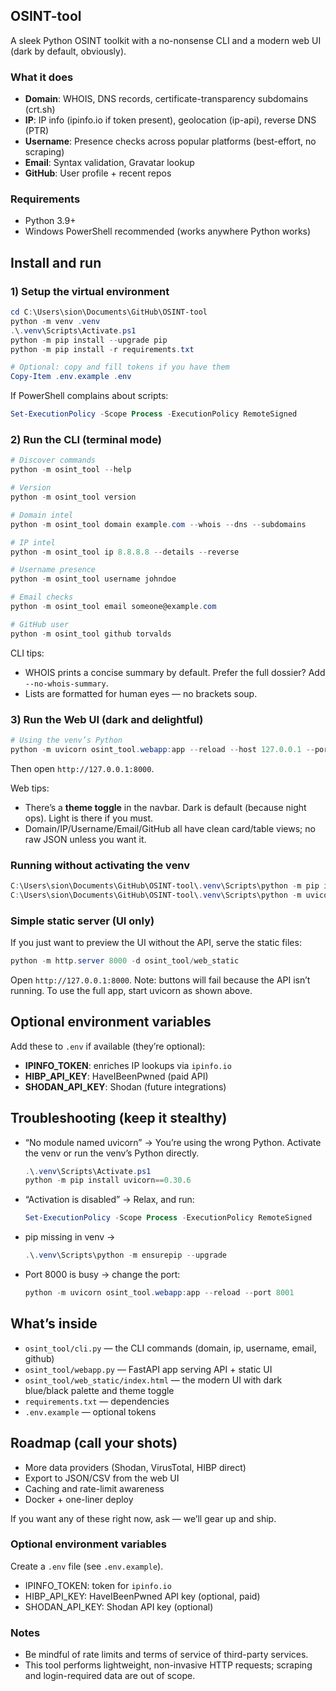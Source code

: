 ## OSINT-tool

 A sleek Python OSINT toolkit with a no-nonsense CLI and a modern web UI (dark by default, obviously).

### What it does
- **Domain**: WHOIS, DNS records, certificate-transparency subdomains (crt.sh)
- **IP**: IP info (ipinfo.io if token present), geolocation (ip-api), reverse DNS (PTR)
- **Username**: Presence checks across popular platforms (best-effort, no scraping)
- **Email**: Syntax validation, Gravatar lookup
- **GitHub**: User profile + recent repos

### Requirements
- Python 3.9+
- Windows PowerShell recommended (works anywhere Python works)

## Install and run

### 1) Setup the virtual environment
```powershell
cd C:\Users\sion\Documents\GitHub\OSINT-tool
python -m venv .venv
.\.venv\Scripts\Activate.ps1
python -m pip install --upgrade pip
python -m pip install -r requirements.txt

# Optional: copy and fill tokens if you have them
Copy-Item .env.example .env
```

If PowerShell complains about scripts:
```powershell
Set-ExecutionPolicy -Scope Process -ExecutionPolicy RemoteSigned
```

### 2) Run the CLI (terminal mode)
```powershell
# Discover commands
python -m osint_tool --help

# Version
python -m osint_tool version

# Domain intel
python -m osint_tool domain example.com --whois --dns --subdomains

# IP intel
python -m osint_tool ip 8.8.8.8 --details --reverse

# Username presence
python -m osint_tool username johndoe

# Email checks
python -m osint_tool email someone@example.com

# GitHub user
python -m osint_tool github torvalds
```

CLI tips:
- WHOIS prints a concise summary by default. Prefer the full dossier? Add `--no-whois-summary`.
- Lists are formatted for human eyes — no brackets soup.

### 3) Run the Web UI (dark and delightful)
```powershell
# Using the venv’s Python
python -m uvicorn osint_tool.webapp:app --reload --host 127.0.0.1 --port 8000
```
Then open `http://127.0.0.1:8000`.

Web tips:
- There’s a **theme toggle** in the navbar. Dark is default (because night ops). Light is there if you must.
- Domain/IP/Username/Email/GitHub all have clean card/table views; no raw JSON unless you want it.

### Running without activating the venv
```powershell
C:\Users\sion\Documents\GitHub\OSINT-tool\.venv\Scripts\python -m pip install -r requirements.txt
C:\Users\sion\Documents\GitHub\OSINT-tool\.venv\Scripts\python -m uvicorn osint_tool.webapp:app --reload --host 127.0.0.1 --port 8000
```

### Simple static server (UI only)
If you just want to preview the UI without the API, serve the static files:
```powershell
python -m http.server 8000 -d osint_tool/web_static
```
Open `http://127.0.0.1:8000`. Note: buttons will fail because the API isn’t running. To use the full app, start uvicorn as shown above.

## Optional environment variables
Add these to `.env` if available (they’re optional):
- **IPINFO_TOKEN**: enriches IP lookups via `ipinfo.io`
- **HIBP_API_KEY**: HaveIBeenPwned (paid API)
- **SHODAN_API_KEY**: Shodan (future integrations)

## Troubleshooting (keep it stealthy)
- “No module named uvicorn” → You’re using the wrong Python. Activate the venv or run the venv’s Python directly.
  ```powershell
  .\.venv\Scripts\Activate.ps1
  python -m pip install uvicorn==0.30.6
  ```
- “Activation is disabled” → Relax, and run:
  ```powershell
  Set-ExecutionPolicy -Scope Process -ExecutionPolicy RemoteSigned
  ```
- pip missing in venv →
  ```powershell
  .\.venv\Scripts\python -m ensurepip --upgrade
  ```
- Port 8000 is busy → change the port:
  ```powershell
  python -m uvicorn osint_tool.webapp:app --reload --port 8001
  ```

## What’s inside
- `osint_tool/cli.py` — the CLI commands (domain, ip, username, email, github)
- `osint_tool/webapp.py` — FastAPI app serving API + static UI
- `osint_tool/web_static/index.html` — the modern UI with dark blue/black palette and theme toggle
- `requirements.txt` — dependencies
- `.env.example` — optional tokens

## Roadmap (call your shots)
- More data providers (Shodan, VirusTotal, HIBP direct)
- Export to JSON/CSV from the web UI
- Caching and rate-limit awareness
- Docker + one-liner deploy

If you want any of these right now, ask — we’ll gear up and ship.

### Optional environment variables
Create a `.env` file (see `.env.example`).

- IPINFO_TOKEN: token for `ipinfo.io`
- HIBP_API_KEY: HaveIBeenPwned API key (optional, paid)
- SHODAN_API_KEY: Shodan API key (optional)

### Notes
- Be mindful of rate limits and terms of service of third-party services.
- This tool performs lightweight, non-invasive HTTP requests; scraping and login-required data are out of scope.


